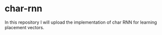 # char-rnn
In this repository I will upload the implementation of char RNN for learning placement vectors.
